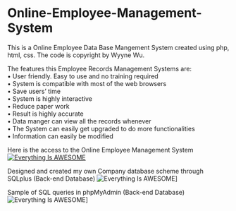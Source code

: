 # Online-Employee-Management-System
This is a Online Employee Data Base Mangement System created using php, html, css. 
The code is copyright by Wyyne Wu. 

The features this Employee Records Management Systems are:                            
•	User friendly. Easy to use and no training required                   
•	System is compatible with most of the web browsers                    
•	Save users’ time                            
•	System is highly interactive                
•	Reduce paper work                                 
•	Result is highly accurate                                 
•	Data manger can view all the records whenever                               
•	The System can easily get upgraded to do more functionalities                   
•	Information can easily be modified                                        



Here is the access to the Online Employee Management System
[![Everything Is AWESOME](https://imgur.com/gzBufa3.png)](https://wu154.myweb.cs.uwindsor.ca/phase3_4150/ "Everything Is AWESOME")

Designed and created my own Company database scheme through SQLplus (Back-end Database)
![Everything Is AWESOME](https://imgur.com/3sGAE8B.png)]

Sample of SQL queries in phpMyAdmin (Back-end Database)
![Everything Is AWESOME](https://i.imgur.com/dKEXzGl.jpg)]

